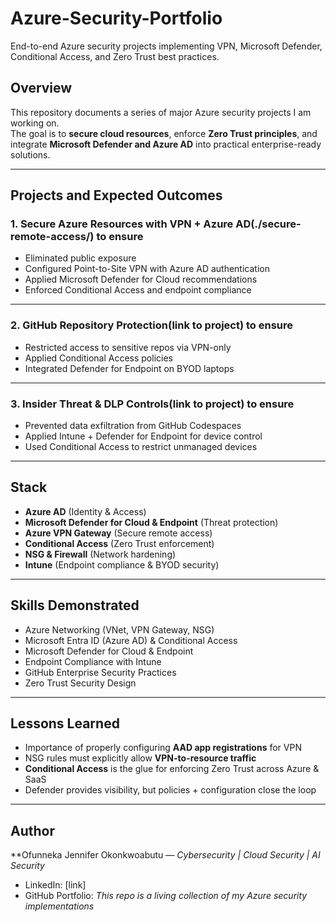 # Azure-Security-Portfolio
End-to-end Azure security projects implementing VPN, Microsoft Defender, Conditional Access, and Zero Trust best practices.


##  Overview
This repository documents a series of major Azure security projects I am working on.  
The goal is to **secure cloud resources**, enforce **Zero Trust principles**, and integrate **Microsoft Defender and Azure AD** into practical enterprise-ready solutions.

---

##  Projects and Expected Outcomes

### 1. Secure Azure Resources with VPN + Azure AD(./secure-remote-access/) to ensure
- Eliminated public exposure  
- Configured Point-to-Site VPN with Azure AD authentication  
- Applied Microsoft Defender for Cloud recommendations  
- Enforced Conditional Access and endpoint compliance  

---

### 2. GitHub Repository Protection(link to project) to ensure
- Restricted access to sensitive repos via VPN-only  
- Applied Conditional Access policies  
- Integrated Defender for Endpoint on BYOD laptops  

---

### 3. Insider Threat & DLP Controls(link to project) to ensure
- Prevented data exfiltration from GitHub Codespaces  
- Applied Intune + Defender for Endpoint for device control  
- Used Conditional Access to restrict unmanaged devices  

---

##  Stack
- **Azure AD** (Identity & Access)  
- **Microsoft Defender for Cloud & Endpoint** (Threat protection)  
- **Azure VPN Gateway** (Secure remote access)  
- **Conditional Access** (Zero Trust enforcement)  
- **NSG & Firewall** (Network hardening)  
- **Intune** (Endpoint compliance & BYOD security)  

---

##  Skills Demonstrated

- Azure Networking (VNet, VPN Gateway, NSG)  
- Microsoft Entra ID (Azure AD) & Conditional Access  
- Microsoft Defender for Cloud & Endpoint  
- Endpoint Compliance with Intune  
- GitHub Enterprise Security Practices  
- Zero Trust Security Design

---

## Lessons Learned
- Importance of properly configuring **AAD app registrations** for VPN  
- NSG rules must explicitly allow **VPN-to-resource traffic**  
- **Conditional Access** is the glue for enforcing Zero Trust across Azure & SaaS  
- Defender provides visibility, but policies + configuration close the loop  

---

## Author
**Ofunneka Jennifer Okonkwoabutu — *Cybersecurity | Cloud Security | AI Security*  
- LinkedIn: [link]  
- GitHub Portfolio: *This repo is a living collection of my Azure security implementations*

